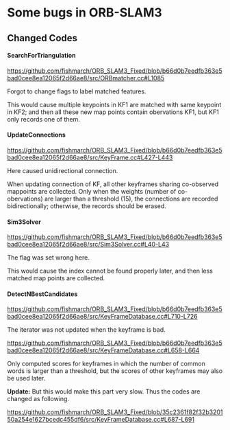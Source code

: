 # Some bugs in ORB-SLAM3
## Changed Codes
#### SearchForTriangulation 
https://github.com/fishmarch/ORB_SLAM3_Fixed/blob/b66d0b7eedfb363e5bad0cee8ea12065f2d66ae8/src/ORBmatcher.cc#L1085

Forgot to change flags to label matched features.

This would cause multiple keypoints in KF1 are matched with same keypoint in KF2; and then all these new map points contain obervations KF1, but KF1 only records one of them.

#### UpdateConnections
https://github.com/fishmarch/ORB_SLAM3_Fixed/blob/b66d0b7eedfb363e5bad0cee8ea12065f2d66ae8/src/KeyFrame.cc#L427-L443

Here caused unidirectional connection. 

When updating connection of KF, all other keyframes sharing co-observed mappoints are collected. Only when the weights (number of co-obervations) are larger than a threshold (15), the connections are recorded bidirectionally; otherwise, the records should be erased.

#### Sim3Solver
https://github.com/fishmarch/ORB_SLAM3_Fixed/blob/b66d0b7eedfb363e5bad0cee8ea12065f2d66ae8/src/Sim3Solver.cc#L40-L43

The flag was set wrong here.

This would cause the index cannot be found properly later, and then less matched map points are collected.

#### DetectNBestCandidates
https://github.com/fishmarch/ORB_SLAM3_Fixed/blob/b66d0b7eedfb363e5bad0cee8ea12065f2d66ae8/src/KeyFrameDatabase.cc#L710-L726

The iterator was not updated when the keyframe is bad.

https://github.com/fishmarch/ORB_SLAM3_Fixed/blob/b66d0b7eedfb363e5bad0cee8ea12065f2d66ae8/src/KeyFrameDatabase.cc#L658-L664

Only computed scores for keyframes in which the number of common words is larger than a threshold, but the scores of other keyframes may also be used later. 

**Update:** But this would make this part very slow. Thus the codes are changed as following.

https://github.com/fishmarch/ORB_SLAM3_Fixed/blob/35c2361f82f32b320150a254e1627bcedc455df6/src/KeyFrameDatabase.cc#L687-L691












